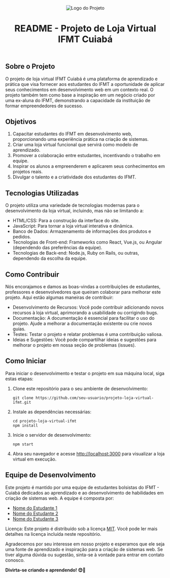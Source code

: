 
<body>
    <header>
        <img src="link_para_o_logo.png" alt="Logo do Projeto">
        <h1>README - Projeto de Loja Virtual IFMT Cuiabá</h1>
    </header>
    <section>
        <h2>Sobre o Projeto</h2>
        <p>O projeto de loja virtual IFMT Cuiabá é uma plataforma de aprendizado e prática que visa fornecer aos estudantes do IFMT a oportunidade de aplicar seus conhecimentos em desenvolvimento web em um contexto real. O projeto também tem como base a inspiração em um negócio criado por uma ex-aluna do IFMT, demonstrando a capacidade da instituição de formar empreendedores de sucesso.</p>
    </section>
    <section>
        <h2>Objetivos</h2>
        <ol>
            <li>Capacitar estudantes do IFMT em desenvolvimento web, proporcionando uma experiência prática na criação de sistemas.</li>
            <li>Criar uma loja virtual funcional que servirá como modelo de aprendizado.</li>
            <li>Promover a colaboração entre estudantes, incentivando o trabalho em equipe.</li>
            <li>Inspirar os alunos a empreenderem e aplicarem seus conhecimentos em projetos reais.</li>
            <li>Divulgar o talento e a criatividade dos estudantes do IFMT.</li>
        </ol>
    </section>
    <section>
        <h2>Tecnologias Utilizadas</h2>
        <p>O projeto utiliza uma variedade de tecnologias modernas para o desenvolvimento da loja virtual, incluindo, mas não se limitando a:</p>
        <ul>
            <li>HTML/CSS: Para a construção da interface do site.</li>
            <li>JavaScript: Para tornar a loja virtual interativa e dinâmica.</li>
            <li>Banco de Dados: Armazenamento de informações dos produtos e pedidos.</li>
            <li>Tecnologias de Front-end: Frameworks como React, Vue.js, ou Angular (dependendo das preferências da equipe).</li>
            <li>Tecnologias de Back-end: Node.js, Ruby on Rails, ou outras, dependendo da escolha da equipe.</li>
        </ul>
    </section>
    <section>
        <h2>Como Contribuir</h2>
        <p>Nós encorajamos e damos as boas-vindas a contribuições de estudantes, professores e desenvolvedores que queiram colaborar para melhorar este projeto. Aqui estão algumas maneiras de contribuir:</p>
        <ul>
            <li>Desenvolvimento de Recursos: Você pode contribuir adicionando novos recursos à loja virtual, aprimorando a usabilidade ou corrigindo bugs.</li>
            <li>Documentação: A documentação é essencial para facilitar o uso do projeto. Ajude a melhorar a documentação existente ou crie novos guias.</li>
            <li>Testes: Testar o projeto e relatar problemas é uma contribuição valiosa.</li>
            <li>Ideias e Sugestões: Você pode compartilhar ideias e sugestões para melhorar o projeto em nossa seção de problemas (issues).</li>
        </ul>
    </section>
    <section>
        <h2>Como Iniciar</h2>
        <p>Para iniciar o desenvolvimento e testar o projeto em sua máquina local, siga estas etapas:</p>
        <ol>
            <li>Clone este repositório para o seu ambiente de desenvolvimento:</li>
            <pre><code>git clone https://github.com/seu-usuario/projeto-loja-virtual-ifmt.git</code></pre>
            <li>Instale as dependências necessárias:</li>
            <pre><code>cd projeto-loja-virtual-ifmt
npm install</code></pre>
            <li>Inicie o servidor de desenvolvimento:</li>
            <pre><code>npm start</code></pre>
            <li>Abra seu navegador e acesse <a href="http://localhost:3000">http://localhost:3000</a> para visualizar a loja virtual em execução.</li>
        </ol>
    </section>
    <section>
        <h2>Equipe de Desenvolvimento</h2>
        <p>Este projeto é mantido por uma equipe de estudantes bolsistas do IFMT - Cuiabá dedicados ao aprendizado e ao desenvolvimento de habilidades em criação de sistemas web. A equipe é composta por:</p>
        <ul>
            <li><a href="https://github.com/estudante1">Nome do Estudante 1</a></li>
            <li><a href="https://github.com/estudante2">Nome do Estudante 2</a></li>
            <li><a href="https://github.com/estudante3">Nome do Estudante 3</a></li>
        </ul>
    </section>
    <footer>
        <p>Licença: Este projeto é distribuído sob a licença <a href="LICENSE">MIT</a>. Você pode ler mais detalhes na licença incluída neste repositório.</p>
        <p>Agradecemos por seu interesse em nosso projeto e esperamos que ele seja uma fonte de aprendizado e inspiração para a criação de sistemas web. Se tiver alguma dúvida ou sugestão, sinta-se à vontade para entrar em contato conosco.</p>
        <p><strong>Divirta-se criando e aprendendo! 😊🚀</strong></p>
    </footer>
</body>
</html>
